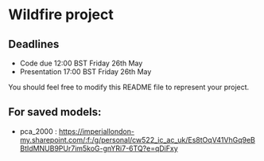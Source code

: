 # Wildfire project

## Deadlines

- Code due 12:00 BST Friday 26th May
- Presentation 17:00 BST Friday 26th May

You should feel free to modify this README file to represent your project.


## For saved models:

- pca_2000 : https://imperiallondon-my.sharepoint.com/:f:/g/personal/cw522_ic_ac_uk/Es8tOqV41VhGq9eBBtIdMNUB9PUr7im5koG-gnYRi7-6TQ?e=qDiFxy
